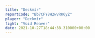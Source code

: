 ```yaml
---
title: "Deckmír"
reportCode: "Bb7CFY8H2wvRK6yZ"
player: "Deckmír"
fight: "Void Reaver"
date: 2021-10-27T18:44:38.310000+00:00
---
```

